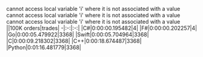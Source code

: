 cannot access local variable 'i' where it is not associated with a value
cannot access local variable 'i' where it is not associated with a value
cannot access local variable 'i' where it is not associated with a value
||100K orders|trades|
-|:-:|:-:|
|C#|0:00:00.195482|4|
|F#|0:00:00.202257|4|
|Go|0:00:05.479922|3368|
|Swift|0:00:05.704964|3368|
|C|0:00:09.218302|3368|
|C++|0:00:18.674487|3368|
|Python|0:01:16.481779|3368|


